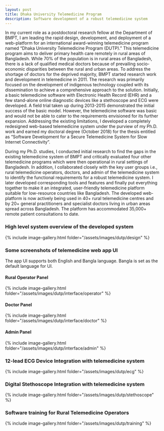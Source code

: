 ```yaml
---
layout: post
title: Dhaka University Telemedicine Program
description: Software development of a robust telemedicine system
---
```

In my current role as a postdoctoral research fellow at the Department of BMPT, I am leading the rapid design, development, and deployment of a web-platform for an international award-winning telemedicine program named “Dhaka University Telemedicine Program (DUTP).” This telemedicine program aims to deliver primary health care remotely in rural areas of Bangladesh. While 70% of the population is in rural areas of Bangladesh, there is a lack of qualified medical doctors because of prevailing socio-economic disparities between the rural and urban areas. To address the shortage of doctors for the deprived majority, BMPT started research work and development in telemedicine in 2011. The research was primarily focused on the development of indigenous technology coupled with its dissemination to achieve a comprehensive approach to the solution. Initially, a basic telemedicine software with Electronic Health Record (EHR) and a few stand-alone online diagnostic devices like a stethoscope and ECG were developed. A field trial taken up during 2013-2015 demonstrated the initial success of the basic model. However, the telemedicine software was basic and would not be able to cater to the requirements envisioned for its further expansion. Addressing the existing limitations, I developed a completely redesigned web-based telemedicine system under the purview of my Ph.D. work and earned my doctoral degree (October 2018) for the thesis entitled as “Software Development for a Secure Telemedicine System for Slow Internet Connectivity”.

During my Ph.D. studies, I conducted initial research to find the gaps in the existing telemedicine system of BMPT and critically evaluated four other telemedicine programs which were then operational in rural settings of Bangladesh. In addition, I collaborated closely with the key user groups i.e., rural telemedicine operators, doctors, and admin of the telemedicine system to identify the functional requirements for a robust telemedicine system. I later developed corresponding tools and features and finally put everything together to make it an integrated, user-friendly telemedicine platform suitable for low-resource countries like Bangladesh. The developed web-platform is now actively being used in 40+ rural telemedicine centres and by 20+ general practitioners and specialist doctors living in urban areas spread across Bangladesh. The platform has accommodated 35,000+ remote patient consultations to date.
<br>
<h3 id="system-overview"> High level system overview of the developed system </h3>
{% include image-gallery.html folder="/assets/images/dutp/design" %}
<h3 id="app-ui"> Some screenshots of telemedicine web app UI </h3>
The app UI supports both English and Bangla language. Bangla is set as the default language for UI.
<h4>Rural Operator Panel</h4>
{% include image-gallery.html folder="/assets/images/dutp/interface/operator" %}
<h4>Doctor Panel</h4>
{% include image-gallery.html folder="/assets/images/dutp/interface/doctor" %}
<h4>Admin Panel</h4>
{% include image-gallery.html folder="/assets/images/dutp/interface/admin" %}
<h3 id="ecg-integration"> 12-lead ECG Device Integration with telemedicine system </h3>
{% include image-gallery.html folder="/assets/images/dutp/ecg" %}
<h3 id="stethoscope-integration"> Digital Stethoscope Integration with telemedicine system </h3>
{% include image-gallery.html folder="/assets/images/dutp/stethoscope" %}
<h3 id="training-activities"> Software training for Rural Telemedicine Operators </h3>
{% include image-gallery.html folder="/assets/images/dutp/training" %}